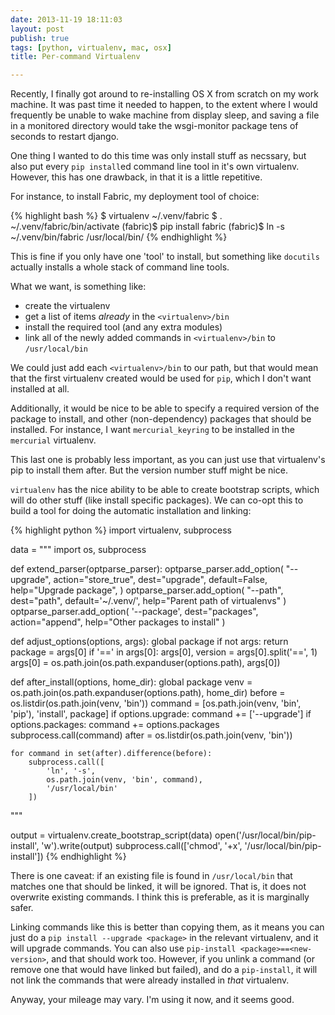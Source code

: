 ```yaml
---
date: 2013-11-19 18:11:03
layout: post
publish: true
tags: [python, virtualenv, mac, osx]
title: Per-command Virtualenv

---
```



Recently, I finally got around to re-installing OS X from scratch on my work machine. It was past time it needed to happen, to the extent where I would frequently be unable to wake machine from display sleep, and saving a file in a monitored directory would take the wsgi-monitor package tens of seconds to restart django.

One thing I wanted to do this time was only install stuff as necssary, but also put every `pip install`ed command line tool in it's own virtualenv. However, this has one drawback, in that it is a little repetitive.

For instance, to install Fabric, my deployment tool of choice:

{% highlight bash %}
$ virtualenv ~/.venv/fabric
$ . ~/.venv/fabric/bin/activate
(fabric)$ pip install fabric
(fabric)$ ln -s ~/.venv/bin/fabric /usr/local/bin/
{% endhighlight %}

This is fine if you only have one 'tool' to install, but something like `docutils` actually installs a whole stack of command line tools.

What we want, is something like:

* create the virtualenv
* get a list of items _already_ in the `<virtualenv>/bin`
* install the required tool (and any extra modules)
* link all of the newly added commands in `<virtualenv>/bin` to `/usr/local/bin`

We could just add each `<virtualenv>/bin` to our path, but that would mean that the first virtualenv created would be used for `pip`, which I don't want installed at all.

Additionally, it would be nice to be able to specify a required version of the package to install, and other (non-dependency) packages that should be installed. For instance, I want `mercurial_keyring` to be installed in the `mercurial` virtualenv.

This last one is probably less important, as you can just use that virtualenv's pip to install them after. But the version number stuff might be nice.

`virtualenv` has the nice ability to be able to create bootstrap scripts, which will do other stuff (like install specific packages). We can co-opt this to build a tool for doing the automatic installation and linking:

{% highlight python %}
import virtualenv, subprocess

data = """
import os, subprocess

def extend_parser(optparse_parser):
    optparse_parser.add_option(
        "--upgrade",
        action="store_true",
        dest="upgrade",
        default=False,
        help="Upgrade package",
    )
    optparse_parser.add_option(
        "--path",
        dest="path",
        default='~/.venv/',
        help="Parent path of virtualenvs"
    )
    optparse_parser.add_option(
        '--package',
        dest="packages",
        action="append",
        help="Other packages to install"
    )
    
def adjust_options(options, args):
    global package
    if not args: 
        return
    package = args[0]
    if '==' in args[0]:
        args[0], version = args[0].split('==', 1)
    args[0] = os.path.join(os.path.expanduser(options.path), args[0])

def after_install(options, home_dir):
    global package
    venv = os.path.join(os.path.expanduser(options.path), home_dir)
    before = os.listdir(os.path.join(venv, 'bin'))
    command = [os.path.join(venv, 'bin', 'pip'), 'install', package]
    if options.upgrade:
        command += ['--upgrade']
    if options.packages:
        command += options.packages
    subprocess.call(command)
    after = os.listdir(os.path.join(venv, 'bin'))
    
    for command in set(after).difference(before):
        subprocess.call([
            'ln', '-s', 
            os.path.join(venv, 'bin', command),
            '/usr/local/bin'
        ])
"""

output = virtualenv.create_bootstrap_script(data)
open('/usr/local/bin/pip-install', 'w').write(output)
subprocess.call(['chmod', '+x', '/usr/local/bin/pip-install'])
{% endhighlight %}

There is one caveat: if an existing file is found in `/usr/local/bin` that matches one that should be linked, it will be ignored. That is, it does not overwrite existing commands. I think this is preferable, as it is marginally safer.

Linking commands like this is better than copying them, as it means you can just do a `pip install --upgrade <package>` in the relevant virtualenv, and it will upgrade commands. You can also use `pip-install <package>==<new-version>`, and that should work too. However, if you unlink a command (or remove one that would have linked but failed), and do a `pip-install`, it will not link the commands that were already installed in _that_ virtualenv.
  
Anyway, your mileage may vary. I'm using it now, and it seems good.